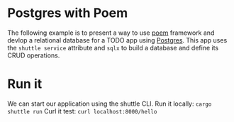 # Postgres with Poem
The following example is to present a way to use [poem](https://docs.rs/poem/latest/poem/) framework and devlop a relational database for a TODO app using [Postgres](https://www.postgresql.org/docs/).
This app uses the `shuttle service` attribute and `sqlx` to build a database and define its CRUD operations.

# Run it
We can start our application using the shuttle CLI.
Run it locally: `cargo shuttle run`
Curl it test: `curl localhost:8000/hello`






